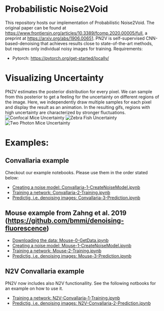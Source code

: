 # Probabilistic Noise2Void
This repository hosts our implementation of Probabilistic Noise2Void. The original paper can be found at https://www.frontiersin.org/articles/10.3389/fcomp.2020.00005/full, a preprint at https://arxiv.org/abs/1906.00651. PN2V is self-supervised CNN-based-denoising that achieves results close to state-of-the-art methods, but requires only individual noisy images for training.
Requirements:
* Pytorch: https://pytorch.org/get-started/locally/

# Visualizing Uncertainty
PN2V estimates the posterior distribution for every pixel.
We can sample from this posterior to get a feeling for the uncertainty on different regions of the image.
Here, we independently draw multiple samples for each pixel and display the result as an animation.
In the resulting gifs, regions with high uncertainty are characterized by stronger fluctuations.
![Confocal Mice Uncertainty](imgs/Confocal_MICE_collage0-small.gif "Confocal Mice Uncertainty Animation")
![Zebra Fish Uncertainty](imgs/Fish_collage0-small.gif "Zebra Fish Uncertainty Animation")
![Two Photon Mice Uncertainty](imgs/TwoPhoton_MICE_collage0-small.gif "Two Photon Mice Uncertainty Animation")


# Examples:

## Convallaria example
Checkout our example notebooks. Please use them in the order stated below:
* [Creating a noise model: Convallaria-1-CreateNoiseModel.ipynb](https://github.com/juglab/pn2v/blob/master/examples/Convallaria-1-CreateNoiseModel.ipynb)
* [Training a network: Convallaria-2-Training.ipynb](https://github.com/juglab/pn2v/blob/master/examples/Convallaria-2-Training.ipynb)
* [Predictig, i.e. denoising images: Convallaria-3-Prediction.ipynb](https://github.com/juglab/pn2v/blob/master/examples/Convallaria-3-Prediction.ipynb)

## Mouse example from Zahng et al. 2019 (https://github.com/bmmi/denoising-fluorescence)
* [Downloading the data: Mouse-0-GetData.ipynb](https://github.com/juglab/pn2v/blob/master/examples/Mouse-0-GetData.ipynb)
* [Creating a noise model: Mouse-1-CreateNoiseModel.ipynb](https://github.com/juglab/pn2v/blob/master/examples/Mouse-1-CreateNoiseModel.ipynb)
* [Training a network: Mouse-2-Training.ipynb](https://github.com/juglab/pn2v/blob/master/examples/Mouse-2-Training.ipynb)
* [Predictig, i.e. denoising images: Mouse-3-Prediction.ipynb](https://github.com/juglab/pn2v/blob/master/examples/Mouse-3-Prediction.ipynb)

## N2V Convallaria example
PN2V now includes also N2V functionallity. See the following notbooks for an example on how to use it.
* [Training a network: N2V-Convallaria-1-Training.ipynb](https://github.com/juglab/pn2v/blob/master/examples/N2V-Convallaria-1-Training.ipynb)
* [Predictig, i.e. denoising images: N2V-Convallaria-2-Prediction.ipynb](https://github.com/juglab/pn2v/blob/master/examples/N2V-Convallaria-2-Prediction.ipynb)
